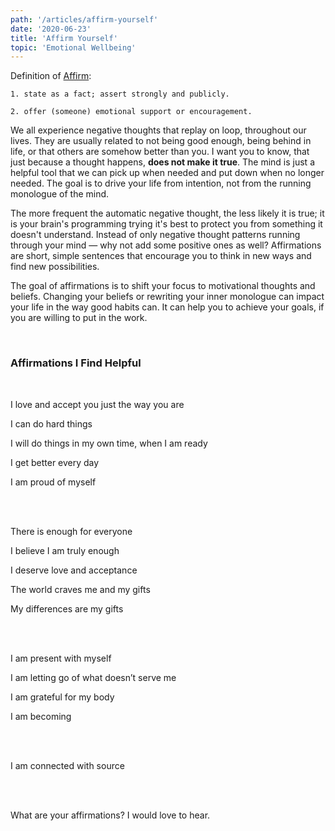```yaml
---
path: '/articles/affirm-yourself'
date: '2020-06-23'
title: 'Affirm Yourself'
topic: 'Emotional Wellbeing'
---
```


Definition of [Affirm](https://www.lexico.com/en/definition/affirm): 

```
1. state as a fact; assert strongly and publicly.

2. offer (someone) emotional support or encouragement.
```

We all experience negative thoughts that replay on loop, throughout our lives.    They are usually related to not being good enough, being behind in life, or that others are somehow better than you.  I want you to know, that just because a thought happens, **does not make it true**.  The mind is just a helpful tool that we can pick up when needed and put down when no longer needed.  The goal is to drive your life from intention, not from the running monologue of the mind.

The more frequent the automatic negative thought, the less likely it is true; it is your brain's programming trying it's best to protect you from something it doesn't understand.  Instead of only negative thought patterns running through your mind — why not add some positive ones as well?  Affirmations are short, simple sentences that encourage you to think in new ways and find new possibilities.

The goal of affirmations is to shift your focus to motivational thoughts and beliefs.  Changing your beliefs or rewriting your inner monologue can impact your life in the way good habits can.  It can help you to achieve your goals, if you are willing to put in the work.

<br>

### Affirmations I Find Helpful

<br>

I love and accept you just the way you are

I can do hard things

I will do things in my own time, when I am ready

I get better every day

I am proud of myself

<br>

<br>

There is enough for everyone

I believe I am truly enough

I deserve love and acceptance

The world craves me and my gifts 

My differences are my gifts 

<br>

<br>

I am present with myself

I am letting go of what doesn’t serve me

I am grateful for my body

I am becoming

<br>

<br>

I am connected with source

<br>

<br>

What are your affirmations?  I would love to hear.
